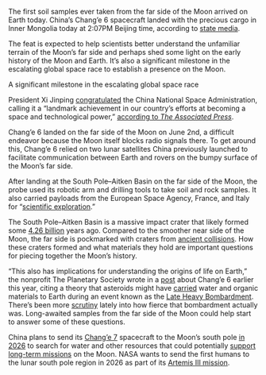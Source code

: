 The first soil samples ever taken from the far side of the Moon arrived on Earth today. China’s Chang’e 6 spacecraft landed with the precious cargo in Inner Mongolia today at 2:07PM Beijing time, according to [state media](https://english.news.cn/20240625/499da733664946b6ac0add3c3302dd63/c.html).

The feat is expected to help scientists better understand the unfamiliar terrain of the Moon’s far side and perhaps shed some light on the early history of the Moon and Earth. It’s also a significant milestone in the escalating global space race to establish a presence on the Moon.

A significant milestone in the escalating global space race

President Xi Jinping [congratulated](https://www.cnsa.gov.cn/n6758823/n6758838/c10565300/content.html) the China National Space Administration, calling it a “landmark achievement in our country’s efforts at becoming a space and technological power,” [according to *The* *Associated Press*](https://www.washingtonpost.com/world/2024/06/25/china-far-side-of-moon-probe-samples/57690d9a-32ba-11ef-872a-1d22f44a0d95_story.html).

Chang’e 6 landed on the far side of the Moon on June 2nd, a difficult endeavor because the Moon itself blocks radio signals there. To get around this, Chang’e 6 relied on two lunar satellites China previously launched to facilitate communication between Earth and rovers on the bumpy surface of the Moon’s far side.

After landing at the South Pole–Aitken Basin on the far side of the Moon, the probe used its robotic arm and drilling tools to take soil and rock samples. It also carried payloads from the European Space Agency, France, and Italy for “[scientific exploration](https://english.news.cn/20240604/4f06a149d2914ec8aebc1e9f41c93fea/c.html).”

The South Pole–Aitken Basin is a massive impact crater that likely formed some [4.26 billion](https://www.lpi.usra.edu/meetings/lpsc2012/pdf/2863.pdf) years ago. Compared to the smoother near side of the Moon, the far side is pockmarked with craters from [ancient collisions](https://www.nature.com/articles/d41586-018-01074-6). How these craters formed and what materials they hold are important questions for piecing together the Moon’s history.

“This also has implications for understanding the origins of life on Earth,” the nonprofit The Planetary Society wrote in a [post](https://www.planetary.org/articles/change-6-launch-what-to-expect) about Chang’e 6 earlier this year, citing a theory that asteroids might have [carried](https://www.planetary.org/articles/how-did-earth-get-its-water) water and organic materials to Earth during an event known as the [Late Heavy Bombardment](https://astrobiology.nasa.gov/news/re-thinking-a-critical-period-in-earths-history/). There’s been more [scrutiny](https://www.nature.com/articles/d41586-018-01074-6) lately into how fierce that bombardment actually was. Long-awaited samples from the far side of the Moon could help start to answer some of these questions.

China plans to send its [Chang’e 7](https://www.cnsa.gov.cn/english/n6465652/n6465653/c6813273/content.html) spacecraft to the Moon’s south pole [in 2026](https://nssdc.gsfc.nasa.gov/nmc/spacecraft/display.action?id=CHANG-E-7) to search for water and other resources that could potentially [support long-term missions](/2018/8/23/17769034/nasa-moon-lunar-water-ice-mining-propellant-depots) on the Moon. NASA wants to send the first humans to the lunar south pole region in 2026 as part of its [Artemis III mission](https://www.nasa.gov/mission/artemis-iii/#artemis).
